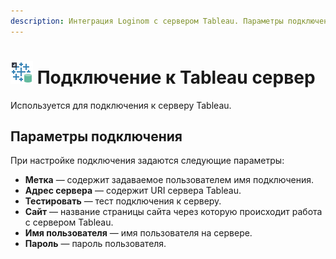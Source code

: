```yaml
---
description: Интеграция Loginom с сервером Tableau. Параметры подключения.
---
```

# ![ ](./../../../images/icons/common/data-sources/file-tableau-export_default.svg) Подключение к Tableau сервер

Используется для подключения к серверу Tableau.

## Параметры подключения

При настройке подключения задаются следующие параметры:

* **Метка** — содержит задаваемое пользователем имя подключения.
* **Адрес сервера** — содержит URI сервера Tableau.
* **Тестировать** — тест подключения к серверу.
* **Сайт** — название страницы сайта через которую происходит работа с сервером Tableau.
* **Имя пользователя** — имя пользователя на сервере.
* **Пароль** — пароль пользователя.
